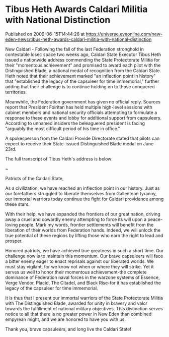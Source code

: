 # Tibus Heth Awards Caldari Militia with National Distinction
Published on 2009-06-15T14:44:26 at https://universe.eveonline.com/new-eden-news/tibus-heth-awards-caldari-militia-with-national-distinction

New Caldari - Following the fall of the last Federation stronghold in contestable losec space two weeks ago, Caldari State Executor Tibus Heth issued a nationwide address commending the State Protectorate Militia for their "momentous achievement" and promised to award each pilot with the Distinguished Blade, a national medal of recognition from the Caldari State. Heth noted that their achievement marked "an inflection point in history" that "established the legacy of the capsuleer for time immemorial," further adding that their challenge is to continue holding on to those conquered territories.

Meanwhile, the Federation government has given no official reply. Sources report that President Foiritan has held multiple high-level sessions with cabinet members and national security officials attempting to formulate a response to these events and lobby for additional support from capsuleers.  According to unnamed insiders the beleaguered president is facing "arguably the most difficult period of his time in office."

A spokesperson from the Caldari Provide Directorate stated that pilots can expect to receive their State-issued Distinguished Blade medal on June 23rd.

The full transcript of Tibus Heth's address is below:

~

Patriots of the Caldari State,

As a civilization, we have reached an inflection point in our history. Just as our forefathers struggled to liberate themselves from Gallentean tyranny, our immortal warriors today continue the fight for Caldari providence among these stars.

With their help, we have expanded the frontiers of our great nation, driving away a cruel and cowardly enemy attempting to force its will upon a peace-loving people. Mark my words, frontier settlements will benefit from the liberation of their worlds from Federation hands. Indeed, we will unlock the true potential of these regions by lifting those who earn the right to lead and prosper.

Honored patriots, we have achieved true greatness in such a short time. Our challenge now is to maintain this momentum. Our brave capsuleers will face a bitter enemy eager to enact reprisals against our liberated worlds. We must stay vigilant, for we know not when or where they will strike. Yet it serves us well to honor their momentous achievement-the complete dominance of Federation naval forces in the warzone systems of Essence, Verge Vendor, Placid, The Citadel, and Black Rise-for it has established the legacy of the capsuleer for time immemorial.

It is thus that I present our immortal warriors of the State Protectorate Militia with The Distinguished Blade, awarded for unity in bravery and valor towards the fulfillment of national military objectives. This distinction serves notice to all that there is no greater power in New Eden than combined empyrean might, and we are honored to have you with us.

Thank you, brave capsuleers, and long live the Caldari State!
